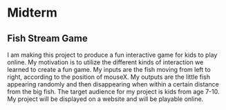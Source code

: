# Midterm

## Fish Stream Game

I am making this project to produce a fun interactive game for kids to play online. My motivation is to utilize the different kinds of interaction we learned to create a fun game. My inputs are the fish moving from left to right, according to the position of mouseX. My outputs are the little fish appearing randomly and then disappearing when within a certain distance from the big fish. The target audience for my project is kids from age 7-10. My project will be displayed on a website and will be playable online.
